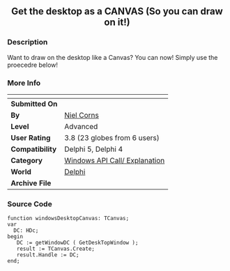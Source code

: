 ﻿<div align="center">

## Get the desktop as a CANVAS \(So you can draw on it\!\)


</div>

### Description

Want to draw on the desktop like a Canvas? You can now! Simply use the proecedre below!
 
### More Info
 


<span>             |<span>
---                |---
**Submitted On**   |
**By**             |[Niel Corns](https://github.com/Planet-Source-Code/PSCIndex/blob/master/ByAuthor/niel-corns.md)
**Level**          |Advanced
**User Rating**    |3.8 (23 globes from 6 users)
**Compatibility**  |Delphi 5, Delphi 4
**Category**       |[Windows API Call/ Explanation](https://github.com/Planet-Source-Code/PSCIndex/blob/master/ByCategory/windows-api-call-explanation__7-39.md)
**World**          |[Delphi](https://github.com/Planet-Source-Code/PSCIndex/blob/master/ByWorld/delphi.md)
**Archive File**   |[](https://github.com/Planet-Source-Code/niel-corns-get-the-desktop-as-a-canvas-so-you-can-draw-on-it__7-129/archive/master.zip)





### Source Code

```
function windowsDesktopCanvas: TCanvas;
var
  DC: HDc;
begin
   DC := getWindowDC ( GetDeskTopWindow );
   result := TCanvas.Create;
   result.Handle := DC;
end;
```


